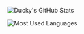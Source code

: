 ![Ducky's GitHub Stats](https://github-readme-stats.vercel.app/api?username=ducky&show_icons=true&theme=dark)

![Most Used Languages](https://github-readme-stats.vercel.app/api/top-langs/?username=ducky&theme=dark&layout=compact)

<!--
**ducky/ducky** is a ✨ _special_ ✨ repository because its `README.md` (this file) appears on your GitHub profile.

Here are some ideas to get you started:

- 🔭 I’m currently working on ...
- 🌱 I’m currently learning ...
- 👯 I’m looking to collaborate on ...
- 🤔 I’m looking for help with ...
- 💬 Ask me about ...
- 📫 How to reach me: ...
- 😄 Pronouns: ...
- ⚡ Fun fact: ...
-->
